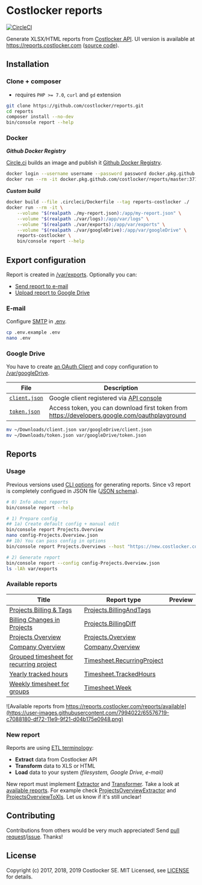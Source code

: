 
# Costlocker reports

[![CircleCI](https://circleci.com/gh/costlocker/reports/tree/master.svg?style=svg&circle-token=6a72d2fe098452b9b7113b830c035045e58e65d7)](https://circleci.com/gh/costlocker/reports/tree/master)

Generate XLSX/HTML reports from [Costlocker API](http://docs.costlocker.apiary.io/).
UI version is available at https://reports.costlocker.com ([source code](https://gitlab.com/costlocker/integrations/tree/master/reports)).

## Installation

### Clone + composer

* requires `PHP >= 7.0`, `curl` and `gd` extension

```bash
git clone https://github.com/costlocker/reports.git
cd reports
composer install --no-dev
bin/console report --help
```

### Docker

**_Github Docker Registry_**

[Circle.ci](https://github.com/costlocker/reports/tree/master/.circleci) builds an image and publish it [Github Docker Registry](https://github.com/costlocker/reports/packages).

```bash
docker login --username username --password password docker.pkg.github.com/costlocker/reports
docker run --rm -it docker.pkg.github.com/costlocker/reports/master:371dda4 bin/console report --help
```

**_Custom build_**

```bash
docker build --file .circleci/Dockerfile --tag reports-costlocker ./
docker run --rm -it \
    --volume "$(realpath ./my-report.json):/app/my-report.json" \
    --volume "$(realpath ./var/logs):/app/var/logs" \
    --volume "$(realpath ./var/exports):/app/var/exports" \
    --volume "$(realpath ./var/googleDrive):/app/var/googleDrive" \
    reports-costlocker \
    bin/console report --help
```

## Export configuration

Report is created in [/var/exports](/var/exports). Optionally you can:

* [Send report to e-mail](#e-mail)
* [Upload report to Google Drive](#google-drive)

### E-mail

Configure [SMTP](https://swiftmailer.symfony.com/docs/sending.html#smtp-with-a-username-and-password) in [.env](/.env.example).

```bash
cp .env.example .env
nano .env
```

### Google Drive

You have to create [an OAuth Client](https://stackoverflow.com/a/19766913) and copy configuration to [/var/googleDrive](/var/googleDrive).

| File | Description |
| ---- | ------------|
| [`client.json`](https://github.com/costlocker/reports/blob/v2.0.0/var/drive/example/client.json) | Google client registered via [API console](https://stackoverflow.com/a/19766913) |
| [`token.json`](https://github.com/costlocker/reports/blob/v2.0.0/var/drive/example/token.json) | Access token, you can download first token from https://developers.google.com/oauthplayground |

```bash
mv ~/Downloads/client.json var/googleDrive/client.json
mv ~/Downloads/token.json var/googleDrive/token.json
```

## Reports

### Usage

Previous versions used [CLI options](https://github.com/costlocker/reports/tree/v2.0.0#options) for generating reports.
Since v3 report is completely configued in JSON file ([JSON schema](/src/Reports/Config/schema.json)).

```bash
# 0) Info about reports
bin/console report --help

# 1) Prepare config
## 1a) Create default config + manual edit
bin/console report Projects.Overview
nano config-Projects.Overview.json
## 1b) You can pass config in options
bin/console report Projects.Overviews --host "https://new.costlocker.com|<YOUR_API_KEY>" --email "john@example.com"

# 2) Generate report
bin/console report --config config-Projects.Overview.json
ls -lAh var/exports
```

### Available reports

| Title | Report type | Preview | 
| ----- | ----------- | ------- |
| [Projects Billing & Tags](https://assets.costlocker.com/reports/Projects.BillingAndTags.png) | [Projects.BillingAndTags](/src/CustomReports/Projects/BillingAndTagsExtractor.php) |
| [Billing Changes in Projects](https://assets.costlocker.com/reports/Projects.BillingDiff.png) | [Projects.BillingDiff](/src/CustomReports/Projects/BillingDiffExtractor.php) |
| [Projects Overview](https://assets.costlocker.com/reports/Projects.Overview.png) | [Projects.Overview](/src/CustomReports/Projects/ProjectsOverviewExtractor.php) |
| [Company Overview](https://assets.costlocker.com/reports/Company.Overview.png) | [Company.Overview](/src/CustomReports/Company/CompanyOverviewExtractor.php) |
| [Grouped timesheet for recurring project](https://assets.costlocker.com/reports/Timesheet.RecurringProject.png) | [Timesheet.RecurringProject](/src/CustomReports/Timesheet/GroupedRecurringTimesheetExtractor.php) |
| [Yearly tracked hours](https://assets.costlocker.com/reports/Timesheet.TrackedHours.png) | [Timesheet.TrackedHours](/src/CustomReports/Timesheet/TrackedHoursExtractor.php) |
| [Weekly timesheet for groups](https://assets.costlocker.com/reports/Timesheet.Week.png) | [Timesheet.Week](/src/CustomReports/Timesheet/WeeklyTimesheetExtractor.php) |

![Available reports from https://reports.costlocker.com/reports/available](https://user-images.githubusercontent.com/7994022/65576719-c7088180-df72-11e9-9f21-d04b175e0948.png)

### New report

Reports are using [ETL terminology](https://en.wikipedia.org/wiki/Extract,_transform,_load):

* **Extract** data from Costlocker API
* **Transform** data to XLS or HTML
* **Load** data to your system _(filesystem, Google Drive, e-mail)_

New report must implement [Extractor](src/Reports/Extract/Extractor.php) and [Transformer](src/Reports/Transform/Transformer.php).
Take a look at [available reports](#available-reports). For example check [ProjectsOverviewExtractor](src/CustomReports/Projects/ProjectsOverviewExtractor.php) and [ProjectsOverviewToXls](src/CustomReports/Projects/ProjectsOverviewToXls.php). Let us know if it's still unclear!

## Contributing

Contributions from others would be very much appreciated! Send 
[pull request](https://github.com/costlocker/reports/pulls)/[issue](https://github.com/costlocker/reports/issues). Thanks!

## License

Copyright (c) 2017, 2018, 2019 Costlocker SE. MIT Licensed,
see [LICENSE](/LICENSE) for details.
